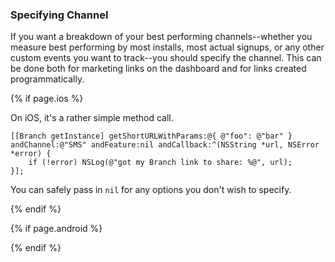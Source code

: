 ### Specifying Channel

If you want a breakdown of your best performing channels--whether you measure best performing by most installs, most actual signups, or any other custom events you want to track--you should specify the channel. This can be done both for marketing links on the dashboard and for links created programmatically.

<!--- iOS -->
{% if page.ios %}

On iOS, it's a rather simple method call.

~~~objc
[[Branch getInstance] getShortURLWithParams:@{ @"foo": @"bar" } andChannel:@"SMS" andFeature:nil andCallback:^(NSString *url, NSError *error) {
    if (!error) NSLog(@"got my Branch link to share: %@", url);
}];
~~~

You can safely pass in `nil` for any options you don't wish to specify.

{% endif %}
<!--- /iOS -->


<!--- Android -->
{% if page.android %}


{% endif %}
<!--- /Android -->
